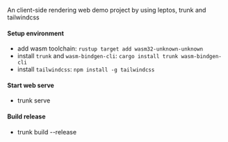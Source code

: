 An client-side rendering web demo project by using leptos, trunk and tailwindcss

#### Setup environment
- add wasm toolchain: `rustup target add wasm32-unknown-unknown`
- install `trunk` and `wasm-bindgen-cli`: `cargo install trunk wasm-bindgen-cli`
- install `tailwindcss`: `npm install -g tailwindcss`

#### Start web serve
- trunk serve

#### Build release
- trunk build --release
